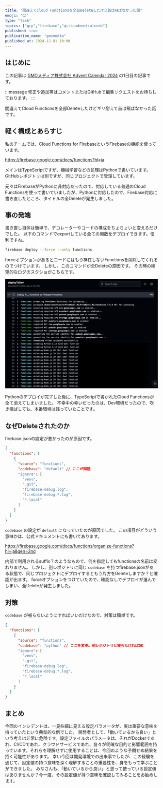 ```yaml
---
title: "間違えてCloud Functionsを全部Deleteしたけど首は飛ばなかった話"
emoji: "😊"
type: "tech"
topics: ["gcp","firebase","qiitaadventcalende"]
published: true
publication_name: "gmomedia"
published_at: 2024-12-01 10:00
---
```


## はじめに

この記事は [GMOメディア株式会社 Advent Calendar 2024](https://qiita.com/advent-calendar/2024/gmo-media) の1日目の記事です。

:::message
修正や追加等はコメントまたはGitHubで編集リクエストをお待ちしております。
:::

間違えてCloud Functionsを全部Deleteしたけどギリ耐えて首は飛ばなかった話です。

## 軽く構成とあらすじ

私のチームでは、Cloud Functions for FirebaseというFirebaseの機能を使っています。

https://firebase.google.com/docs/functions?hl=ja

メインはTypeScriptですが、機械学習などの処理はPythonで書いています。
GitHubレポジトリは別ですが、同じプロジェクトで管理しています。

元々はFirebaseがPythonに非対応だったので、対応している普通のCloud Functionsを使って書いていましたが、Pythonに対応したので、Firebase対応に書き直したところ、タイトルの全Deleteが発生しました。

## 事の発端

書き直し自体は簡単で、デコレーターやコードの構成をちょちょいと変えるだけでした。
以下のコマンドでexportしている全ての関数をデプロイできます。便利ですね。

```bash
firebase deploy --force --only functions
```

forceオプションがあるとコードにはもう存在しないFunctionsを削除してくれるのでつけています。
しかし、このコマンドが全Deleteの原因です。
その時の絶望的なログのスクショがこちらです。

![](/images/a8f8a45b686cf3/img.png)

Pythonのデプロイが完了した後に、TypeScriptで書かれたCloud Functionsが全て消えてしまいました。
不幸中の幸いだったのは、Dev環境だったので、吹き飛ばしても、本番環境は残っていたことです。

## なぜDeleteされたのか

firebase.jsonの設定が悪かったのが原因です。

```json
{
  "functions": [
    {
      "source": "functions",
      "codebase": "default" // ここが問題
      "ignore": [
        "venv",
        ".git",
        "firebase-debug.log",
        "firebase-debug.*.log",
        "*.local"
      ]
    }
  ]
}
```

`codebase` の設定が `default` になっていたのが原因でした。
この項目がどういう意味かは、公式ドキュメントにも書いてあります。

https://firebase.google.com/docs/functions/organize-functions?hl=ja&gen=2nd

内部で利用されるsuffix？のようなもので、何を指定してもfunctionsの名前は変わりません。
しかし、別レポジトリに同じ `codebase` を持つfirebase.jsonがある状態で、同じプロジェクトにデプロイするともう片方をDeleteしますか？と確認が出ます。
forceオプションをつけていたので、確認なしでデプロイが進んでしまい、全Deleteが発生しました。

## 対策

`codebase` が被らないようにすればいいだけなので、対策は簡単です。

```json
{
  "functions": [
    {
      "source": "functions",
      "codebase": "python" // ここを変更。他レポジトリと被らなければOK
      "ignore": [
        "venv",
        ".git",
        "firebase-debug.log",
        "firebase-debug.*.log",
        "*.local"
      ]
    }
  ]
}
```

## まとめ

今回のインシデントは、一見些細に見える設定パラメータが、実は重要な意味を持っていたという典型的な例でした。
開発者として、「動いているから良い」という考えは非常に危険です。設定ファイルのパラメータは、それがDockerであれ、CI/CDであれ、クラウドサービスであれ、各々が明確な目的と影響範囲を持っています。それらを理解せずに使用することは、今回のような予期せぬ結果を招く可能性があります。
幸い今回は開発環境での出来事でしたが、この経験を通じて、設定値の持つ意味を深く理解することの重要性を、身をもって学ぶことができました。
みなさんも、「動いているから良い」と思って使っている設定値はありませんか？今一度、その設定値が持つ意味を確認してみることをお勧めします。
